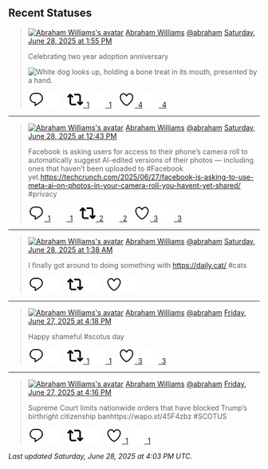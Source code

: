 ## Recent Statuses

> <a href="https://indieweb.social/@abraham"><img alt="Abraham Williams's avatar" src="https://cdn.masto.host/indiewebsocial/accounts/avatars/109/292/540/382/343/163/original/d00f2e03ce9c85b1.jpg" height="24" width="24" ></a> [Abraham Williams](https://indieweb.social/@abraham) [@abraham](https://indieweb.social/@abraham) [Saturday, June 28, 2025 at 1:55 PM](https://indieweb.social/@abraham/114761331177551070)
>
> Celebrating two year adoption anniversary
>
> ![White dog looks up, holding a bone treat in its mouth, presented by a hand.](https://cdn.masto.host/indiewebsocial/media_attachments/files/114/761/330/179/792/952/original/f6ea184e8925371a.jpg)
>
> [![Reply](./images/reply_light.svg#gh-light-mode-only "Reply")](https://indieweb.social/@abraham/114761331177551070#gh-light-mode-only)[![Reply](./images/reply.svg#gh-dark-mode-only "Reply")](https://indieweb.social/@abraham/114761331177551070#gh-dark-mode-only)&emsp;[![Boost](./images/retweet_light.svg#gh-light-mode-only "Boost")&ensp;1](https://indieweb.social/@abraham/114761331177551070#gh-light-mode-only)[![Boost](./images/retweet.svg#gh-dark-mode-only "Boost")&ensp;1](https://indieweb.social/@abraham/114761331177551070#gh-dark-mode-only)&emsp;[![Favorite](./images/like_light.svg#gh-light-mode-only "Favorite")&ensp;4](https://indieweb.social/@abraham/114761331177551070#gh-light-mode-only)[![Favorite](./images/like.svg#gh-dark-mode-only "Favorite")&ensp;4](https://indieweb.social/@abraham/114761331177551070#gh-dark-mode-only)


---

> <a href="https://indieweb.social/@abraham"><img alt="Abraham Williams's avatar" src="https://cdn.masto.host/indiewebsocial/accounts/avatars/109/292/540/382/343/163/original/d00f2e03ce9c85b1.jpg" height="24" width="24" ></a> [Abraham Williams](https://indieweb.social/@abraham) [@abraham](https://indieweb.social/@abraham) [Saturday, June 28, 2025 at 12:43 PM](https://indieweb.social/@abraham/114761047246960509)
>
> Facebook is asking users for access to their phone’s camera roll to automatically suggest AI-edited versions of their photos — including ones that haven’t been uploaded to #Facebook yet.https://techcrunch.com/2025/06/27/facebook-is-asking-to-use-meta-ai-on-photos-in-your-camera-roll-you-havent-yet-shared/ #privacy
>
> [![Reply](./images/reply_light.svg#gh-light-mode-only "Reply")&ensp;1](https://indieweb.social/@abraham/114761047246960509#gh-light-mode-only)[![Reply](./images/reply.svg#gh-dark-mode-only "Reply")&ensp;1](https://indieweb.social/@abraham/114761047246960509#gh-dark-mode-only)&emsp;[![Boost](./images/retweet_light.svg#gh-light-mode-only "Boost")&ensp;2](https://indieweb.social/@abraham/114761047246960509#gh-light-mode-only)[![Boost](./images/retweet.svg#gh-dark-mode-only "Boost")&ensp;2](https://indieweb.social/@abraham/114761047246960509#gh-dark-mode-only)&emsp;[![Favorite](./images/like_light.svg#gh-light-mode-only "Favorite")&ensp;3](https://indieweb.social/@abraham/114761047246960509#gh-light-mode-only)[![Favorite](./images/like.svg#gh-dark-mode-only "Favorite")&ensp;3](https://indieweb.social/@abraham/114761047246960509#gh-dark-mode-only)


---

> <a href="https://indieweb.social/@abraham"><img alt="Abraham Williams's avatar" src="https://cdn.masto.host/indiewebsocial/accounts/avatars/109/292/540/382/343/163/original/d00f2e03ce9c85b1.jpg" height="24" width="24" ></a> [Abraham Williams](https://indieweb.social/@abraham) [@abraham](https://indieweb.social/@abraham) [Saturday, June 28, 2025 at 1:38 AM](https://indieweb.social/@abraham/114758432930982786)
>
> I finally got around to doing something with https://daily.cat/ #cats
>
> [![Reply](./images/reply_light.svg#gh-light-mode-only "Reply")](https://indieweb.social/@abraham/114758432930982786#gh-light-mode-only)[![Reply](./images/reply.svg#gh-dark-mode-only "Reply")](https://indieweb.social/@abraham/114758432930982786#gh-dark-mode-only)&emsp;[![Boost](./images/retweet_light.svg#gh-light-mode-only "Boost")](https://indieweb.social/@abraham/114758432930982786#gh-light-mode-only)[![Boost](./images/retweet.svg#gh-dark-mode-only "Boost")](https://indieweb.social/@abraham/114758432930982786#gh-dark-mode-only)&emsp;[![Favorite](./images/like_light.svg#gh-light-mode-only "Favorite")](https://indieweb.social/@abraham/114758432930982786#gh-light-mode-only)[![Favorite](./images/like.svg#gh-dark-mode-only "Favorite")](https://indieweb.social/@abraham/114758432930982786#gh-dark-mode-only)


---

> <a href="https://indieweb.social/@abraham"><img alt="Abraham Williams's avatar" src="https://cdn.masto.host/indiewebsocial/accounts/avatars/109/292/540/382/343/163/original/d00f2e03ce9c85b1.jpg" height="24" width="24" ></a> [Abraham Williams](https://indieweb.social/@abraham) [@abraham](https://indieweb.social/@abraham) [Friday, June 27, 2025 at 4:18 PM](https://indieweb.social/@abraham/114756231084723459)
>
> Happy shameful #scotus day
>
> [![Reply](./images/reply_light.svg#gh-light-mode-only "Reply")](https://indieweb.social/@abraham/114756231084723459#gh-light-mode-only)[![Reply](./images/reply.svg#gh-dark-mode-only "Reply")](https://indieweb.social/@abraham/114756231084723459#gh-dark-mode-only)&emsp;[![Boost](./images/retweet_light.svg#gh-light-mode-only "Boost")&ensp;1](https://indieweb.social/@abraham/114756231084723459#gh-light-mode-only)[![Boost](./images/retweet.svg#gh-dark-mode-only "Boost")&ensp;1](https://indieweb.social/@abraham/114756231084723459#gh-dark-mode-only)&emsp;[![Favorite](./images/like_light.svg#gh-light-mode-only "Favorite")&ensp;3](https://indieweb.social/@abraham/114756231084723459#gh-light-mode-only)[![Favorite](./images/like.svg#gh-dark-mode-only "Favorite")&ensp;3](https://indieweb.social/@abraham/114756231084723459#gh-dark-mode-only)


---

> <a href="https://indieweb.social/@abraham"><img alt="Abraham Williams's avatar" src="https://cdn.masto.host/indiewebsocial/accounts/avatars/109/292/540/382/343/163/original/d00f2e03ce9c85b1.jpg" height="24" width="24" ></a> [Abraham Williams](https://indieweb.social/@abraham) [@abraham](https://indieweb.social/@abraham) [Friday, June 27, 2025 at 4:16 PM](https://indieweb.social/@abraham/114756221851067971)
>
> Supreme Court limits nationwide orders that have blocked Trump’s birthright citizenship banhttps://wapo.st/45F4zbz #SCOTUS
>
> [![Reply](./images/reply_light.svg#gh-light-mode-only "Reply")](https://indieweb.social/@abraham/114756221851067971#gh-light-mode-only)[![Reply](./images/reply.svg#gh-dark-mode-only "Reply")](https://indieweb.social/@abraham/114756221851067971#gh-dark-mode-only)&emsp;[![Boost](./images/retweet_light.svg#gh-light-mode-only "Boost")](https://indieweb.social/@abraham/114756221851067971#gh-light-mode-only)[![Boost](./images/retweet.svg#gh-dark-mode-only "Boost")](https://indieweb.social/@abraham/114756221851067971#gh-dark-mode-only)&emsp;[![Favorite](./images/like_light.svg#gh-light-mode-only "Favorite")&ensp;1](https://indieweb.social/@abraham/114756221851067971#gh-light-mode-only)[![Favorite](./images/like.svg#gh-dark-mode-only "Favorite")&ensp;1](https://indieweb.social/@abraham/114756221851067971#gh-dark-mode-only)


_Last updated Saturday, June 28, 2025 at 4:03 PM UTC._

